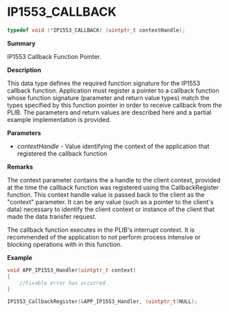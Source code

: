 # IP1553_CALLBACK

```c
typedef void (*IP1553_CALLBACK) (uintptr_t contextHandle);
```

**Summary**

IP1553 Callback Function Pointer.

**Description**

This data type defines the required function signature for the IP1553 callback function. Application must register a pointer to a callback function whose function signature (parameter and return value types) match the types specified by this function pointer in order to receive callback from the PLIB.
The parameters and return values are described here and a partial example implementation is provided.

**Parameters**

* *contextHandle* - Value identifying the context of the application that registered the callback function

**Remarks**

The context parameter contains the a handle to the client context, provided at the time the callback function was registered using the CallbackRegister function. This context handle value is passed back to the client as the "context" parameter. It can be any value (such as a pointer to the client's data) necessary to identify the client context or instance of the client that made the data transfer request.

The callback function executes in the PLIB's interrupt context. It is recommended of the application to not perform process intensive or blocking operations with in this function.

**Example**

```c
void APP_IP1553_Handler(uintptr_t context)
{
    //Fixable error has occurred
}

IP1553_CallbackRegister(&APP_IP1553_Handler, (uintptr_t)NULL);
```

